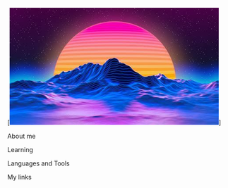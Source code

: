 [![Header](https://github.com/Orendeil/Orendeil/blob/main/Assets/Retro%20Style%20Wallpaper%20%5B2560x1440%5D%20_%20Papel%20De%20Parede%20Pc%20%20EE8.jpg)]

About me

Learning

Languages and Tools

My links
